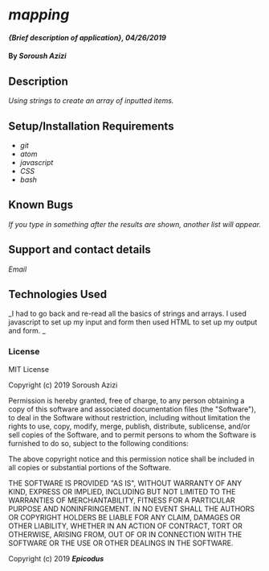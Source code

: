 # _mapping_

#### _{Brief description of application}, 04/26/2019_

#### By _Soroush Azizi_

## Description

_Using strings to create an array of inputted items._

## Setup/Installation Requirements

* _git_
* _atom_
* _javascript_
* _CSS_
* _bash_

## Known Bugs

_If you type in something after the results are shown, another list will appear._

## Support and contact details

_Email_

## Technologies Used

_I had to go back and re-read all the basics of strings and arrays. I used javascript to set up my input and form then used HTML to set up my output and form. _

### License

MIT License

Copyright (c) 2019 Soroush Azizi

Permission is hereby granted, free of charge, to any person obtaining a copy
of this software and associated documentation files (the "Software"), to deal
in the Software without restriction, including without limitation the rights
to use, copy, modify, merge, publish, distribute, sublicense, and/or sell
copies of the Software, and to permit persons to whom the Software is
furnished to do so, subject to the following conditions:

The above copyright notice and this permission notice shall be included in all
copies or substantial portions of the Software.

THE SOFTWARE IS PROVIDED "AS IS", WITHOUT WARRANTY OF ANY KIND, EXPRESS OR
IMPLIED, INCLUDING BUT NOT LIMITED TO THE WARRANTIES OF MERCHANTABILITY,
FITNESS FOR A PARTICULAR PURPOSE AND NONINFRINGEMENT. IN NO EVENT SHALL THE
AUTHORS OR COPYRIGHT HOLDERS BE LIABLE FOR ANY CLAIM, DAMAGES OR OTHER
LIABILITY, WHETHER IN AN ACTION OF CONTRACT, TORT OR OTHERWISE, ARISING FROM,
OUT OF OR IN CONNECTION WITH THE SOFTWARE OR THE USE OR OTHER DEALINGS IN THE
SOFTWARE.

Copyright (c) 2019 **_Epicodus_**
